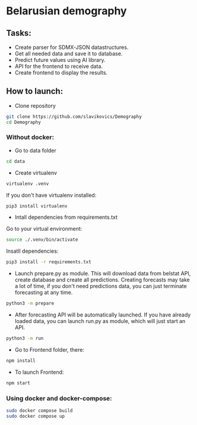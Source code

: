 # Belarusian demography
## Tasks:
- Create parser for SDMX-JSON datastructures.
- Get all needed data and save it to database.
- Predict future values using AI library.
- API for the frontend to receive data.
- Create frontend to display the results.

## How to launch:
- Clone repository
```bash
git clone https://github.com/slavikovics/Demography
cd Demography
```
### Without docker:
- Go to data folder
```bash
cd data
```
- Create virtualenv
```bash
virtualenv .venv
```
If you don't have virtualenv installed:
```bash
pip3 install virtualenv
```
- Intall dependencies from requirements.txt

Go to your virtual environment:
```bash
source ./.venv/bin/activate
```
Insatll dependencies:
```bash
pip3 install -r requirements.txt
```
- Launch prepare.py as module.
This will download data from belstat API, create database and create all predictions. Creating forecasts may take a lot of time, if you don't need
predictions data, you can just terminate forecasting at any time.
```bash
python3 -m prepare
```
- After forecasting API will be automatically launched. If you have already loaded data, you can launch run.py as module, which will just start an API.
```bash
python3 -m run
```
- Go to Frontend folder, there:
```bash
npm install
```
- To launch Frontend:
```bash
npm start
```

### Using docker and docker-compose:
```bash
sudo docker compose build
sudo docker compose up
```